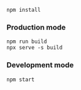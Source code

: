 ```npm install```

### Production mode
```
npm run build
npx serve -s build
```

### Development mode
```
npm start
```
